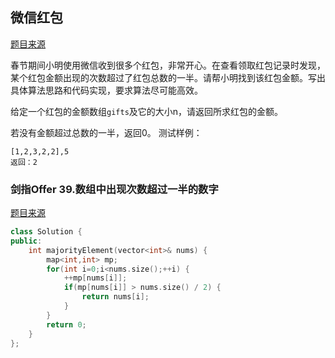 ## 微信红包

[题目来源](https://www.nowcoder.com/practice/fbcf95ed620f42a88be24eb2cd57ec54?tpId=182&tqId=34678&rp=1&ru=%2Fta%2Fexam-all&qru=%2Fta%2Fexam-all%2Fquestion-ranking&tab=answerKey)


春节期间小明使用微信收到很多个红包，非常开心。在查看领取红包记录时发现，某个红包金额出现的次数超过了红包总数的一半。请帮小明找到该红包金额。写出具体算法思路和代码实现，要求算法尽可能高效。

给定一个红包的金额数组`gifts`及它的大小n，请返回所求红包的金额。

若没有金额超过总数的一半，返回0。
测试样例：
```
[1,2,3,2,2],5
返回：2
```



### 剑指Offer 39.数组中出现次数超过一半的数字
[题目来源](https://leetcode-cn.com/problems/shu-zu-zhong-chu-xian-ci-shu-chao-guo-yi-ban-de-shu-zi-lcof/)

```cpp
class Solution {
public:
    int majorityElement(vector<int>& nums) {
        map<int,int> mp;
        for(int i=0;i<nums.size();++i) {
            ++mp[nums[i]];
            if(mp[nums[i]] > nums.size() / 2) {
                return nums[i];
            }
        }
        return 0;
    }
};
```

